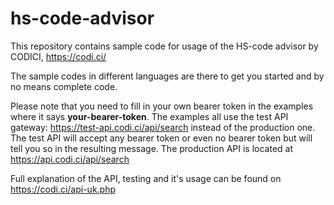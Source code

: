 # hs-code-advisor
This repository contains sample code for usage of the HS-code advisor by CODICI, https://codi.ci/

The sample codes in different languages are there to get you started and by no means complete code.

Please note that you need to fill in your own bearer token in the examples where it says **your-bearer-token**. The examples all use the test API gateway:
https://test-api.codi.ci/api/search instead of the production one. The test API will accept any bearer token or even no bearer token but will tell you so in the resulting message.
The production API is located at https://api.codi.ci/api/search

Full explanation of the API, testing and it's usage can be found on https://codi.ci/api-uk.php 
